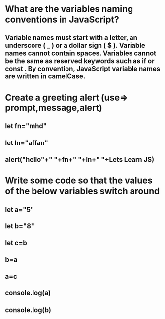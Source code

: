 <!-- variables-
naming convention
variables are case sensitive,variables can be singular character multiple character or alpha character
camel casing=>best practice
symbols-$,-
variables cannot start with a number
cannot use keywords
variables cannot have spaces

var
var varailbles can be radeclared and reassinged

let
variables cannot be redeclared but can be reasingned

const
variables cannot be redeclared and reassined
 -->

# What are the variables naming conventions in JavaScript?
## Variable names must start with a letter, an underscore ( _ ) or a dollar sign ( $ ). Variable names cannot contain spaces. Variables cannot be the same as reserved keywords such as if or const . By convention, JavaScript variable names are written in camelCase.

# Create a greeting alert (use=> prompt,message,alert)

## let fn="mhd"
## let ln="affan"
## alert("hello"+" "+fn+" "+ln+" "+Lets Learn JS)

# Write some code so that the values of the below variables switch around

## let a="5"
## let b="8"
## let c=b
## b=a
## a=c
## console.log(a)
## console.log(b)
 